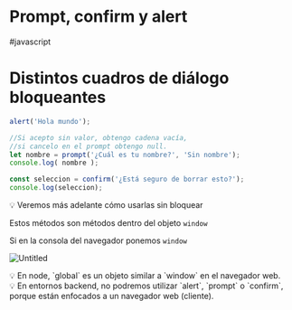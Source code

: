 # Prompt, confirm y alert
#javascript
# Distintos cuadros de diálogo bloqueantes

```jsx
alert('Hola mundo');

//Si acepto sin valor, obtengo cadena vacía, 
//si cancelo en el prompt obtengo null.
let nombre = prompt('¿Cuál es tu nombre?', 'Sin nombre');
console.log( nombre );

const seleccion = confirm('¿Está seguro de borrar esto?');
console.log(seleccion);
```

<aside>
💡 Veremos más adelante cómo usarlas sin bloquear

</aside>

Estos métodos son métodos dentro del objeto `window`

Si en la consola del navegador ponemos `window`

![Untitled](00%20🌎%20DWEC%202022-2023/00%20UD2%20Fundamentos%20de%20JS%20Tipos%20primitivos%20Arrays/Anexos/Prompt,%20confirm%20y%20alert/Untitled.png)

<aside>
💡 En node, `global` es un objeto similar a `window` en el navegador web.

</aside>

<aside>
💡 En entornos backend, no podremos utilizar `alert`, `prompt` o `confirm`, porque están enfocados a un navegador web (cliente).

</aside>